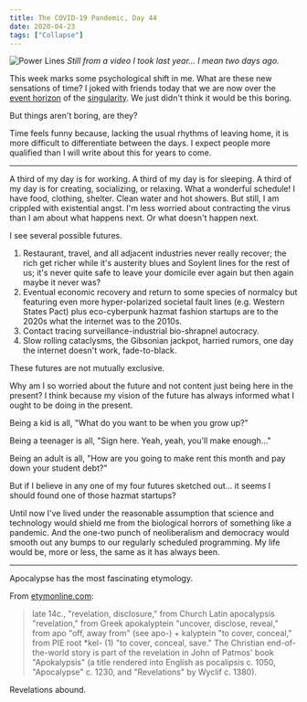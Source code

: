 ```yaml
---
title: The COVID-19 Pandemic, Day 44
date: 2020-04-23
tags: ["Collapse"]
---
```


![Power Lines](/rm_ation/images/power-lines.png)
_Still from a video I took last year... I mean two days ago._

This week marks some psychological shift in me. What are these new sensations of time? I joked with friends today that we are now over the [event horizon](https://en.wikipedia.org/wiki/Event_horizon) of the [singularity](https://en.wikipedia.org/wiki/Technological_singularity). We just didn't think it would be this boring.

But things aren't boring, are they?

Time feels funny because, lacking the usual rhythms of leaving home, it is more difficult to differentiate between the days. I expect people more qualified than I will write about this for years to come.

---

A third of my day is for working. A third of my day is for sleeping. A third of my day is for creating, socializing, or relaxing. What a wonderful schedule! I have food, clothing, shelter. Clean water and hot showers. But still, I am crippled with existential angst. I'm less worried about contracting the virus than I am about what happens next. Or what doesn't happen next.

I see several possible futures.

1. Restaurant, travel, and all adjacent industries never really recover; the rich get richer while it's austerity blues and Soylent lines for the rest of us; it's never quite safe to leave your domicile ever again but then again maybe it never was?
2. Eventual economic recovery and return to some species of normalcy but featuring even more hyper-polarized societal fault lines (e.g. Western States Pact) plus eco-cyberpunk hazmat fashion startups are to the 2020s what the internet was to the 2010s.
3. Contact tracing surveillance-industrial bio-shrapnel autocracy.
4. Slow rolling cataclysms, the Gibsonian jackpot, harried rumors, one day the internet doesn't work, fade-to-black.

These futures are not mutually exclusive.

Why am I so worried about the future and not content just being here in the present? I think because my vision of the future has always informed what I ought to be doing in the present.

Being a kid is all, "What do you want to be when you grow up?"

Being a teenager is all, "Sign here. Yeah, yeah, you'll make enough..."

Being an adult is all, "How are you going to make rent this month and pay down your student debt?"

But if I believe in any one of my four futures sketched out... it seems I should found one of those hazmat startups?

Until now I've lived under the reasonable assumption that science and technology would shield me from the biological horrors of something like a pandemic. And the one-two punch of neoliberalism and democracy would smooth out any bumps to our regularly scheduled programming. My life would be, more or less, the same as it has always been.

---

Apocalypse has the most fascinating etymology.

From [etymonline.com](https://www.etymonline.com/word/apocalypse):

> late 14c., "revelation, disclosure," from Church Latin apocalypsis "revelation," from Greek apokalyptein "uncover, disclose, reveal," from apo "off, away from" (see apo-) + kalyptein "to cover, conceal," from PIE root \*kel- (1) "to cover, conceal, save." The Christian end-of-the-world story is part of the revelation in John of Patmos' book "Apokalypsis" (a title rendered into English as pocalipsis c. 1050, "Apocalypse" c. 1230, and "Revelations" by Wyclif c. 1380).

Revelations abound.
